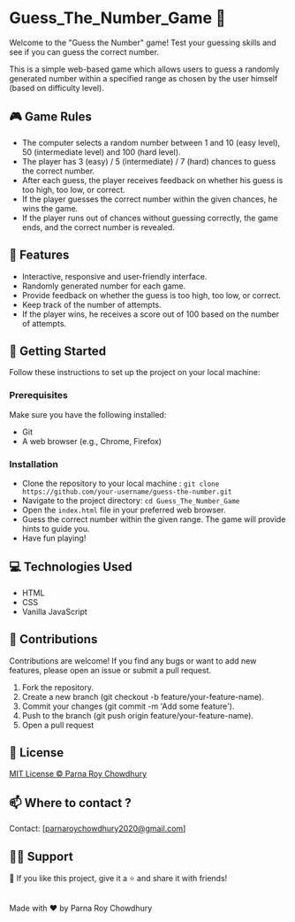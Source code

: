 # Guess_The_Number_Game 🔢
Welcome to the "Guess the Number" game! Test your guessing skills and see if you can guess the correct number. 

This is a simple web-based game which allows users to guess a randomly generated number within a specified range as chosen by the user himself (based on difficulty level).

## 🎮 Game Rules  

- The computer selects a random number between 1 and 10 (easy level), 50 (intermediate level) and 100 (hard level).
- The player has 3 (easy) / 5 (intermediate) / 7 (hard) chances to guess the correct number.
- After each guess, the player receives feedback on whether his guess is too high, too low, or correct.
- If the player guesses the correct number within the given chances, he wins the game.
- If the player runs out of chances without guessing correctly, the game ends, and the correct number is revealed.

## 🧷 Features 

- Interactive, responsive and user-friendly interface.
- Randomly generated number for each game.
- Provide feedback on whether the guess is too high, too low, or correct.
- Keep track of the number of attempts.
- If the player wins, he receives a score out of 100 based on the number of attempts.

## 🏁 Getting Started

Follow these instructions to set up the project on your local machine:
### Prerequisites
Make sure you have the following installed:
  - Git 
  - A web browser (e.g., Chrome, Firefox)
### Installation
  - Clone the repository to your local machine :
           ``` git clone https://github.com/your-username/guess-the-number.git ```
  - Navigate to the project directory:
           ``` cd Guess_The_Number_Game ```
  - Open the `index.html` file in your preferred web browser.
  - Guess the correct number within the given range. The game will provide hints to guide you.
  - Have fun playing!


## 💻 Technologies Used 

- HTML
- CSS
- Vanilla JavaScript

## 🤝 Contributions 

Contributions are welcome! If you find any bugs or want to add new features, please open an issue or submit a pull request.

1. Fork the repository.
2. Create a new branch (git checkout -b feature/your-feature-name).
3. Commit your changes (git commit -m 'Add some feature').
4. Push to the branch (git push origin feature/your-feature-name).
5. Open a pull request

## 📃 License
[MIT License © Parna Roy Chowdhury](https://github.com/ParnaRoyChowdhury777/Guess_The_Number_Game/blob/5f754d4d7b7928b3db5e744e5d185179f6eb4bbf/LICENSE)


## 📫 Where to contact ?
Contact: [parnaroychowdhury2020@gmail.com]

## 🙋‍♂️ Support

💙 If you like this project, give it a ⭐ and share it with friends!<br><br>


Made with ❤️ by Parna Roy Chowdhury<br><br>
